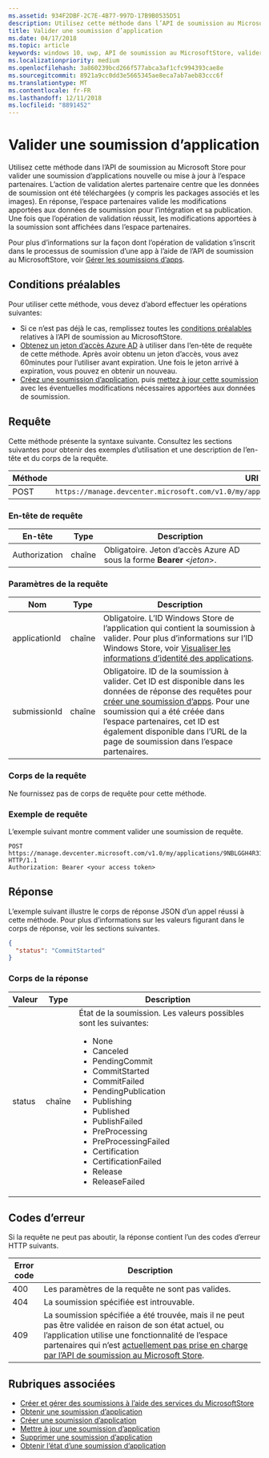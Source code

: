 ```yaml
---
ms.assetid: 934F2DBF-2C7E-4B77-997D-17B9B0535D51
description: Utilisez cette méthode dans l’API de soumission au Microsoft Store pour valider une soumission d’applications nouvelle ou mise à jour à l’espace partenaires.
title: Valider une soumission d’application
ms.date: 04/17/2018
ms.topic: article
keywords: windows 10, uwp, API de soumission au MicrosoftStore, valider une soumission d'applications
ms.localizationpriority: medium
ms.openlocfilehash: 3a860239bcd266f577abca3af1cfc994393cae8e
ms.sourcegitcommit: 8921a9cc0dd3e5665345ae8eca7ab7aeb83ccc6f
ms.translationtype: MT
ms.contentlocale: fr-FR
ms.lasthandoff: 12/11/2018
ms.locfileid: "8891452"
---
```

# <a name="commit-an-app-submission"></a>Valider une soumission d’application


Utilisez cette méthode dans l’API de soumission au Microsoft Store pour valider une soumission d’applications nouvelle ou mise à jour à l’espace partenaires. L’action de validation alertes partenaire centre que les données de soumission ont été téléchargées (y compris les packages associés et les images). En réponse, l’espace partenaires valide les modifications apportées aux données de soumission pour l’intégration et sa publication. Une fois que l’opération de validation réussit, les modifications apportées à la soumission sont affichées dans l’espace partenaires.

Pour plus d’informations sur la façon dont l’opération de validation s’inscrit dans le processus de soumission d’une app à l’aide de l’API de soumission au MicrosoftStore, voir [Gérer les soumissions d’apps](manage-app-submissions.md).

## <a name="prerequisites"></a>Conditions préalables

Pour utiliser cette méthode, vous devez d’abord effectuer les opérations suivantes:

* Si ce n’est pas déjà le cas, remplissez toutes les [conditions préalables](create-and-manage-submissions-using-windows-store-services.md#prerequisites) relatives à l’API de soumission au MicrosoftStore.
* [Obtenez un jeton d’accès Azure AD](create-and-manage-submissions-using-windows-store-services.md#obtain-an-azure-ad-access-token) à utiliser dans l’en-tête de requête de cette méthode. Après avoir obtenu un jeton d’accès, vous avez 60minutes pour l’utiliser avant expiration. Une fois le jeton arrivé à expiration, vous pouvez en obtenir un nouveau.
* [Créez une soumission d’application](create-an-app-submission.md), puis [mettez à jour cette soumission](update-an-app-submission.md) avec les éventuelles modifications nécessaires apportées aux données de soumission.

## <a name="request"></a>Requête

Cette méthode présente la syntaxe suivante. Consultez les sections suivantes pour obtenir des exemples d’utilisation et une description de l’en-tête et du corps de la requête.

| Méthode | URI de la requête                                                      |
|--------|------------------------------------------------------------------|
| POST    | ```https://manage.devcenter.microsoft.com/v1.0/my/applications/{applicationId}/submissions/{submissionId}/commit``` |


### <a name="request-header"></a>En-tête de requête

| En-tête        | Type   | Description                                                                 |
|---------------|--------|-----------------------------------------------------------------------------|
| Authorization | chaîne | Obligatoire. Jeton d’accès Azure AD sous la forme **Bearer** &lt;*jeton*&gt;. |


### <a name="request-parameters"></a>Paramètres de la requête

| Nom        | Type   | Description                                                                 |
|---------------|--------|-----------------------------------------------------------------------------|
| applicationId | chaîne | Obligatoire. L’ID Windows Store de l’application qui contient la soumission à valider. Pour plus d’informations sur l’ID Windows Store, voir [Visualiser les informations d’identité des applications](https://msdn.microsoft.com/windows/uwp/publish/view-app-identity-details).  |
| submissionId | chaîne | Obligatoire. ID de la soumission à valider. Cet ID est disponible dans les données de réponse des requêtes pour [créer une soumission d’apps](create-an-app-submission.md). Pour une soumission qui a été créée dans l’espace partenaires, cet ID est également disponible dans l’URL de la page de soumission dans l’espace partenaires.  |


### <a name="request-body"></a>Corps de la requête

Ne fournissez pas de corps de requête pour cette méthode.

### <a name="request-example"></a>Exemple de requête

L’exemple suivant montre comment valider une soumission de requête.

```
POST https://manage.devcenter.microsoft.com/v1.0/my/applications/9NBLGGH4R315/submissions/1152921504621243610/commit HTTP/1.1
Authorization: Bearer <your access token>
```

## <a name="response"></a>Réponse

L’exemple suivant illustre le corps de réponse JSON d’un appel réussi à cette méthode. Pour plus d’informations sur les valeurs figurant dans le corps de réponse, voir les sections suivantes.

```json
{
  "status": "CommitStarted"
}
```

### <a name="response-body"></a>Corps de la réponse

| Valeur      | Type   | Description                                                                                                                                                                                                                                                                         |
|------------|--------|----------------------------------------------------------------------------------------------------------------------------------------------------------------------------------------------------------------------------------------------------------------------------------------|
| status           | chaîne  | État de la soumission. Les valeurs possibles sont les suivantes: <ul><li>None</li><li>Canceled</li><li>PendingCommit</li><li>CommitStarted</li><li>CommitFailed</li><li>PendingPublication</li><li>Publishing</li><li>Published</li><li>PublishFailed</li><li>PreProcessing</li><li>PreProcessingFailed</li><li>Certification</li><li>CertificationFailed</li><li>Release</li><li>ReleaseFailed</li></ul>  |


## <a name="error-codes"></a>Codes d’erreur

Si la requête ne peut pas aboutir, la réponse contient l’un des codes d’erreur HTTP suivants.

| Error code |  Description   |
|--------|------------------|
| 400  | Les paramètres de la requête ne sont pas valides. |
| 404  | La soumission spécifiée est introuvable. |
| 409  | La soumission spécifiée a été trouvée, mais il ne peut pas être validée en raison de son état actuel, ou l’application utilise une fonctionnalité de l’espace partenaires qui n’est [actuellement pas prise en charge par l’API de soumission au Microsoft Store](create-and-manage-submissions-using-windows-store-services.md#not_supported). |


## <a name="related-topics"></a>Rubriques associées

* [Créer et gérer des soumissions à l’aide des services du MicrosoftStore](create-and-manage-submissions-using-windows-store-services.md)
* [Obtenir une soumission d’application](get-an-app-submission.md)
* [Créer une soumission d’application](create-an-app-submission.md)
* [Mettre à jour une soumission d’application](update-an-app-submission.md)
* [Supprimer une soumission d’application](delete-an-app-submission.md)
* [Obtenir l’état d’une soumission d’application](get-status-for-an-app-submission.md)
